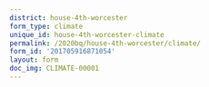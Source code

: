 ```yaml
---
district: house-4th-worcester
form_type: climate
unique_id: house-4th-worcester-climate
permalink: /2020bq/house-4th-worcester/climate/
form_id: '201705916871054'
layout: form
doc_img: CLIMATE-00001
---
```

